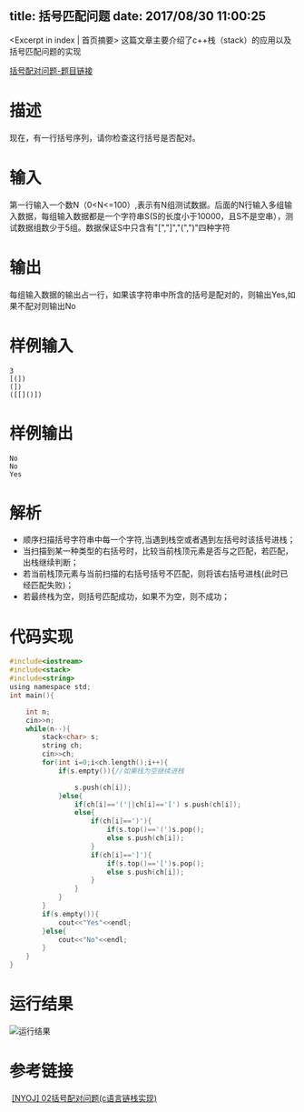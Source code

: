 title: 括号匹配问题
date: 2017/08/30 11:00:25
---

<Excerpt in index | 首页摘要> 
这篇文章主要介绍了c++栈（stack）的应用以及括号匹配问题的实现
<!-- more -->

[括号配对问题-题目链接](http://acm.nyist.net/JudgeOnline/problem.php?pid=2)
# 描述
现在，有一行括号序列，请你检查这行括号是否配对。
# 输入
第一行输入一个数N（0<N<=100）,表示有N组测试数据。后面的N行输入多组输入数据，每组输入数据都是一个字符串S(S的长度小于10000，且S不是空串），测试数据组数少于5组。数据保证S中只含有"[","]","(",")"四种字符
# 输出
每组输入数据的输出占一行，如果该字符串中所含的括号是配对的，则输出Yes,如果不配对则输出No
# 样例输入
```
3
[(])
(])
([[]()])
```
# 样例输出
```
No
No
Yes
```
# 解析
- 顺序扫描括号字符串中每一个字符,当遇到栈空或者遇到左括号时该括号进栈；
- 当扫描到某一种类型的右括号时，比较当前栈顶元素是否与之匹配，若匹配，出栈继续判断；
- 若当前栈顶元素与当前扫描的右括号括号不匹配，则将该右括号进栈(此时已经匹配失败)；
- 若最终栈为空，则括号匹配成功，如果不为空，则不成功；
# 代码实现
```C
#include<iostream>
#include<stack>
#include<string>
using namespace std;
int main(){

    int n;
    cin>>n;
    while(n--){
        stack<char> s;
        string ch;
        cin>>ch;
        for(int i=0;i<ch.length();i++){
            if(s.empty()){//如果栈为空继续进栈

                s.push(ch[i]);
            }else{
                if(ch[i]=='('||ch[i]=='[') s.push(ch[i]);
                else{
                    if(ch[i]==')'){
                        if(s.top()=='(')s.pop();
                        else s.push(ch[i]);
                    }
                    if(ch[i]==']'){
                        if(s.top()=='[')s.pop();
                        else s.push(ch[i]);
                    }
                }
            }
        }
        if(s.empty()){
            cout<<"Yes"<<endl;
        }else{
            cout<<"No"<<endl;
        }
    }
}

```
# 运行结果

![运行结果](http://upload-images.jianshu.io/upload_images/1531909-60c6f4e57489130d.png?imageMogr2/auto-orient/strip%7CimageView2/2/w/1240)

# 参考链接
 [[NYOJ] 02括号配对问题(c语言链栈实现)](http://blog.csdn.net/the_victory/article/details/52733985)